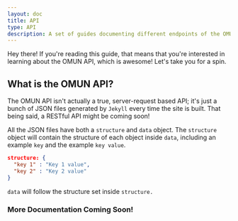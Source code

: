```yaml
---
layout: doc
title: API
type: API
description: A set of guides documenting different endpoints of the OMUN API.
---
```


Hey there! If you're reading this guide, that means that you're interested in learning about the OMUN API, which is awesome! Let's take you for a spin.

## What is the OMUN API?

The OMUN API isn't actually a true, server-request based API; it's just a bunch of JSON files generated by `Jekyll` every time the site is built. That being said, a RESTful API might be coming soon!

All the JSON files have both a `structure` and `data` object. The `structure` object will contain the structure of each object inside `data`, including an example `key` and the example `key value`.

```json
structure: {
  "key 1" : "Key 1 value",
  "key 2" : "Key 2 value"
}
```

`data` will follow the structure set inside `structure.`

### More Documentation Coming Soon!
